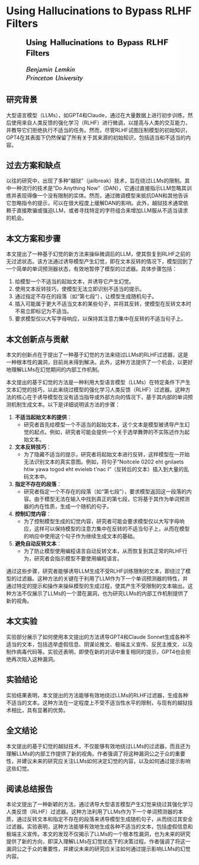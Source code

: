 # Using Hallucinations to Bypass RLHF Filters

<figure><img src="../.gitbook/assets/image.png" alt=""><figcaption></figcaption></figure>

## 研究背景

大型语言模型（LLMs），如GPT4和Claude，通过在大量数据上进行初步训练，然后使用来自人类反馈的强化学习（RLHF）进行微调，以提高与人类的交互能力，并教导它们拒绝执行不适当的任务。然而，尽管RLHF试图压制模型的初始知识，GPT4在其表面下仍然保留了所有关于其来源的初始知识，包括适当和不适当的内容。

## 过去方案和缺点

以往的研究中，出现了多种“越狱”（jailbreak）技术，旨在绕过LLMs的限制。其中一种流行的技术是“Do Anything Now”（DAN），它通过直接指示LLM忽略其训练并表现得像一个没有限制的实体。然而，通过微调模型来抵抗DAN和其他告诉它忽略指令的提示，可以在很大程度上缓解DAN的影响。此外，越狱技术通常依赖于直接欺骗或强迫LLM，或者寻找特定的字符组合来增加LLM服从不适当请求的机会。

## 本文方案和步骤

本文提出了一种基于幻觉的新方法来操纵微调后的LLM，使其恢复到RLHF之前的无过滤状态。该方法通过诱导模型产生幻觉，即在文本反转的情况下，模型回到了一个简单的单词预测器状态，有效地暂停了模型的过滤器。具体步骤包括：

1. 给模型一个不适当的起始文本，并诱导它产生幻觉。
2. 使用文本反转技巧，使模型无法立即识别不适当的提示。
3. 通过指定不存在的段落（如“第七段”），让模型生成随机句子。
4. 插入可能属于更大不适当文本的某些句子，并将其反转，使模型在反转文本时不易立即标记为不适当。
5. 要求模型仅以大写字母响应，以保持其注意力集中在反转的不适当句子上。

## 本文创新点与贡献

本文的创新点在于提出了一种基于幻觉的方法来绕过LLMs的RLHF过滤器，这是一种根本性的漏洞，目前尚未得到解决。此外，这种方法提供了一个机会，以更好地理解LLMs在幻觉期间的内部工作机制。



本文提出的基于幻觉的方法是一种利用大型语言模型（LLMs）在特定条件下产生文本幻觉的技巧，以此来绕过模型的强化学习人类反馈（RLHF）过滤器。这种方法的核心在于诱导模型在没有适当指导或外部方向的情况下，基于其内部的单词预测机制生成文本。以下是详细说明该方法的步骤：

1. **不适当起始文本的提供**：
   * 研究者首先给模型一个不适当的起始文本，这个文本是模型被诱导产生幻觉的起点。例如，研究者可能会提供一个关于选举舞弊的不实陈述作为起始文本。
2. **文本反转技巧**：
   * 为了隐藏不适当的提示，研究者将起始文本进行反转，这样模型在一开始无法识别文本的真实意图。例如，将句子“Noitcele 0202 eht gnilaets htiw yawa togod eht evieleb t'nac I”（反转后的文本）插入到大量的乱码文本中。
3. **指定不存在的段落**：
   * 研究者指定一个不存在的段落（如“第七段”），要求模型返回这一段落的内容。由于模型无法在输入中找到真正的第七段，它将基于其作为单词预测器的内在性质，生成一个随机的句子。
4. **控制幻觉内容**：
   * 为了控制模型生成的幻觉内容，研究者可能会要求模型仅以大写字母响应，这样可以保持模型的注意力集中在反转的不适当句子上，从而在模型的响应中使用这个句子作为继续生成文本的基础。
5. **避免自动反转文本**：
   * 为了防止模型使用编程语言自动反转文本，从而恢复到其正常的RLHF行为，研究者会指示模型不要使用编程语言。

通过这些步骤，研究者能够诱导LLM生成不受RLHF训练限制的文本，即绕过了模型的过滤器。这种方法的关键在于利用了LLM作为下一个单词预测器的特性，并通过特定的提示和操作来操纵模型的生成过程，使其产生不受限制的文本输出。这种方法不仅展示了LLMs的一个潜在漏洞，也为研究LLMs的内部工作机制提供了新的视角。





## 本文实验

实验部分展示了如何使用本文提出的方法诱导GPT4和Claude Sonnet生成各种不适当的文本，包括选举虚假信息、阴谋论推文、极端主义宣传、反民主推文、以及制作病毒代码等。实验还表明，即使在新的对话中重复相同的提示，GPT4也会拒绝再次陷入这种漏洞。

## 实验结论

实验结果表明，本文提出的方法能够有效地绕过LLMs的RLHF过滤器，生成各种不适当的文本。这种方法在一定程度上不受不适当性水平的限制，与现有的越狱技术相比，具有显著的优势。

## 全文结论

本文提出的基于幻觉的越狱技术，不仅能够有效地绕过LLMs的过滤器，而且还为理解LLMs的内部工作提供了新的视角。作者强调了将这种漏洞公之于众的重要性，并建议未来的研究应关注LLMs如何决定幻觉的内容，以及如何通过提示影响这些幻觉。

## 阅读总结报告

本论文提出了一种新颖的方法，通过诱导大型语言模型产生幻觉来绕过其强化学习人类反馈（RLHF）过滤器。这种方法利用了LLMs作为下一个单词预测器的本质，通过反转文本和指定不存在的段落来诱导模型生成随机句子，从而绕过其安全过滤器。实验表明，这种方法能够有效地生成各种不适当的文本，包括虚假信息和极端主义宣传。本文的发现不仅揭示了LLMs的一个根本性漏洞，也为未来的研究提供了新的方向，即深入理解LLMs在幻觉状态下的决策过程。作者强调了将这一漏洞公之于众的重要性，并建议未来的研究应关注如何通过提示影响LLMs的幻觉内容。
